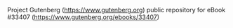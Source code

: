 Project Gutenberg (https://www.gutenberg.org) public repository for eBook #33407 (https://www.gutenberg.org/ebooks/33407)
